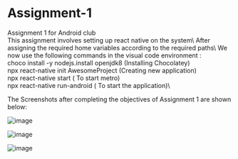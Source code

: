 # Assignment-1
Assignment 1 for Android club\
This assignment involves setting up react native on the system\ 
After assigning the required home variables according to the required paths\ 
We now use the following commands in the visual code environment :\
choco install -y nodejs.install openjdk8 (Installing Chocolatey)\
npx react-native init AwesomeProject (Creating new application)\
npx react-native start ( To start metro)\
npx react-native run-android ( To start the application)\

The Screenshots after completing the objectives of Assignment 1 are shown below:

![image](https://user-images.githubusercontent.com/84237347/123507698-6bf44900-d688-11eb-90d4-fa7743026cd7.png)

![image](https://user-images.githubusercontent.com/84237347/123507633-1d46af00-d688-11eb-874a-ded3148be484.png)

![image](https://user-images.githubusercontent.com/84237347/123507657-33ed0600-d688-11eb-91c2-72a1e4eb13cb.png)

